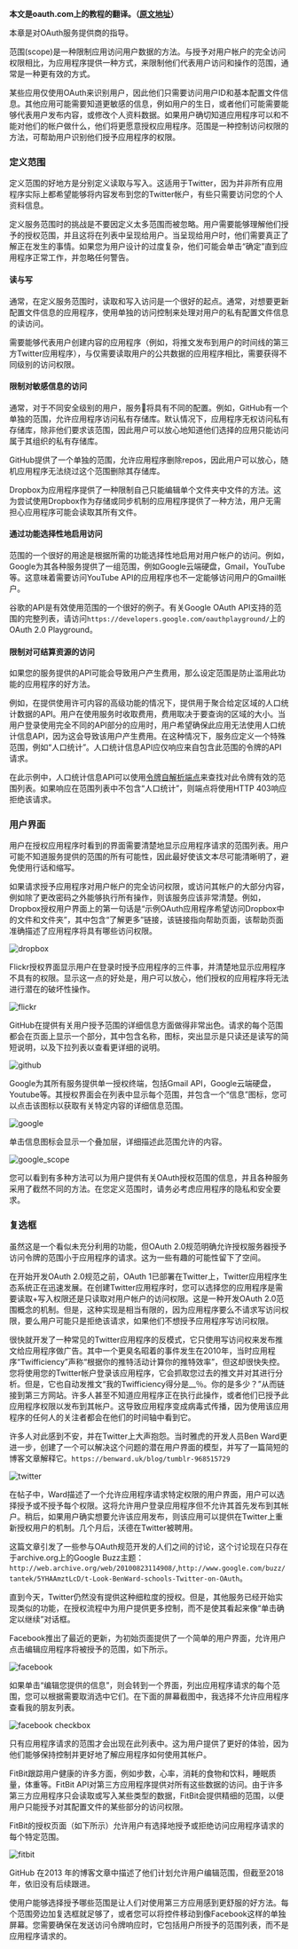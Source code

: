 
**本文是oauth.com上的教程的翻译。（[原文地址](https://www.oauth.com)）**

本章是对OAuth服务提供商的指导。

范围(scope)是一种限制应用访问用户数据的方法。与授予对用户帐户的完全访问权限相比，为应用程序提供一种方式，来限制他们代表用户访问和操作的范围，通常是一种更有效的方式。

某些应用仅使用OAuth来识别用户，因此他们只需要访问用户ID和基本配置文件信息。其他应用可能需要知道更敏感的信息，例如用户的生日，或者他们可能需要能够代表用户发布内容，或修改个人资料数据。如果用户确切知道应用程序可以和不能对他们的帐户做什么，他们将更愿意授权应用程序。范围是一种控制访问权限的方法，可帮助用户识别他们授予应用程序的权限。

### 定义范围

定义范围的好地方是分别定义读取与写入。这适用于Twitter，因为并非所有应用程序实际上都希望能够将内容发布到您的Twitter帐户，有些只需要访问您的个人资料信息。

定义服务范围时的挑战是不要因定义太多范围而被忽略。用户需要能够理解他们授予的授权范围，并且这将在列表中呈现给用户。当呈现给用户时，他们需要真正了解正在发生的事情。如果您为用户设计的过度复杂，他们可能会单击“确定”直到应用程序正常工作，并忽略任何警告。

#### 读与写

通常，在定义服务范围时，读取和写入访问是一个很好的起点。通常，对想要更新配置文件信息的应用程序，使用单独的访问控制来处理对用户的私有配置文件信息的读访问。

需要能够代表用户创建内容的应用程序（例如，将推文发布到用户的时间线的第三方Twitter应用程序），与仅需要读取用户的公共数据的应用程序相比，需要获得不同级别的访问权限。

#### 限制对敏感信息的访问

通常，对于不同安全级别的用户，服务将具有不同的配置。例如，GitHub有一个单独的范围，允许应用程序访问私有存储库。默认情况下，应用程序无权访问私有存储库，除非他们要求该范围，因此用户可以放心地知道他们选择的应用只能访问属于其组织的私有存储库。

GitHub提供了一个单独的范围，允许应用程序删除repos，因此用户可以放心，随机应用程序无法绕过这个范围删除其存储库。

Dropbox为应用程序提供了一种限制自己只能编辑单个文件夹中文件的方法。这为尝试使用Dropbox作为存储或同步机制的应用程序提供了一种方法，用户无需担心应用程序可能会读取其所有文件。

#### 通过功能选择性地启用访问

范围的一个很好的用途是根据所需的功能选择性地启用对用户帐户的访问。例如，Google为其各种服务提供了一组范围，例如Google云端硬盘，Gmail，YouTube等。这意味着需要访问YouTube API的应用程序也不一定能够访问用户的Gmail帐户。

谷歌的API是有效使用范围的一个很好的例子。有关Google OAuth API支持的范围的完整列表，请访问`https://developers.google.com/oauthplayground/`上的 OAuth 2.0 Playground。

#### 限制对可结算资源的访问

如果您的服务提供的API可能会导致用户产生费用，那么设定范围是防止滥用此功能的应用程序的好方法。

例如，在提供使用许可内容的高级功能的情况下，提供用于聚合给定区域的人口统计数据的API。用户在使用服务时收取费用，费用取决于要查询的区域的大小。当用户登录使用完全不同的API部分的应用时，用户希望确保此应用无法使用人口统计信息API，因为这会导致该用户产生费用。在这种情况下，服务应定义一个特殊范围，例如“人口统计”。人口统计信息API应仅响应来自包含此范围的令牌的API请求。

在此示例中，人口统计信息API可以使用[令牌自解析端点](https://www.oauth.com/oauth2-servers/token-introspection-endpoint/)来查找对此令牌有效的范围列表。如果响应在范围列表中不包含“人口统计”，则端点将使用HTTP 403响应拒绝该请求。

### 用户界面

用户在授权应用程序时看到的界面需要清楚地显示应用程序请求的范围列表。用户可能不知道服务提供的范围的所有可能性，因此最好使该文本尽可能清晰明了，避免使用行话和缩写。

如果请求授予应用程序对用户帐户的完全访问权限，或访问其帐户的大部分内容，例如除了更改密码之外能够执行所有操作，则该服务应该非常清楚。例如，Dropbox授权用户界面上的第一句话是“示例OAuth应用程序希望访问Dropbox中的文件和文件夹”，其中包含“了解更多”链接，该链接指向帮助页面，该帮助页面准确描述了应用程序将具有哪些访问权限。

![dropbox](https://raw.githubusercontent.com/ShanyouYu-Sean/blog-images/master/oauth-guide/dropbox.png)

Flickr授权界面显示用户在登录时授予应用程序的三件事，并清楚地显示应用程序不具有的权限。显示这一点的好处是，用户可以放心，他们授权的应用程序将无法进行潜在的破坏性操作。

![flickr](https://raw.githubusercontent.com/ShanyouYu-Sean/blog-images/master/oauth-guide/flickr.png)

GitHub在提供有关用户授予范围的详细信息方面做得非常出色。请求的每个范围都会在页面上显示一个部分，其中包含名称，图标，突出显示是只读还是读写的简短说明，以及下拉列表以查看更详细的说明。

![github](https://raw.githubusercontent.com/ShanyouYu-Sean/blog-images/master/oauth-guide/github.png)

Google为其所有服务提供单一授权终端，包括Gmail API，Google云端硬盘，Youtube等。其授权界面会在列表中显示每个范围，并包含一个“信息”图标，您可以点击该图标以获取有关特定内容的详细信息范围。

![google](https://raw.githubusercontent.com/ShanyouYu-Sean/blog-images/master/oauth-guide/google.png)

单击信息图标会显示一个叠加层，详细描述此范围允许的内容。

![google_scope](https://raw.githubusercontent.com/ShanyouYu-Sean/blog-images/master/oauth-guide/google-scope-popup.png)

您可以看到有多种方法可以为用户提供有关OAuth授权范围的信息，并且各种服务采用了截然不同的方法。在您定义范围时，请务必考虑应用程序的隐私和安全要求。

### 复选框

虽然这是一个看似未充分利用的功能，但OAuth 2.0规范明确允许授权服务器授予访问令牌的范围小于应用程序的请求。这为一些有趣的可能性留下了空间。

在开始开发OAuth 2.0规范之前，OAuth 1已部署在Twitter上，Twitter应用程序生态系统正在迅速发展。在创建Twitter应用程序时，您可以选择您的应用程序是需要读取+写入权限还是只读取对用户帐户的访问权限。这是一种开发OAuth 2.0范围概念的机制。但是，这种实现是相当有限的，因为应用程序要么不请求写访问权限，要么用户可能只是拒绝该请求，如果他们不想授予应用程序写访问权限。

很快就开发了一种常见的Twitter应用程序的反模式，它只使用写访问权来发布推文给应用程序做广告。其中一个更臭名昭着的事件发生在2010年，当时应用程序“Twifficiency”声称“根据你的推特活动计算你的推特效率”，但这却很快失控。您将使用您的Twitter帐户登录该应用程序，它会抓取您过去的推文并对其进行分析。但是，它也自动发推文“我的Twifficiency得分是__％。你的是多少？”从而链接到第三方网站。许多人甚至不知道应用程序正在执行此操作，或者他们已授予此应用程序权限以发布到其帐户。这导致应用程序变成病毒式传播，因为使用该应用程序的任何人的关注者都会在他们的时间轴中看到它。

许多人对此感到不安，并在Twitter上大声抱怨。当时雅虎的开发人员Ben Ward更进一步，创建了一个可以解决这个问题的潜在用户界面的模型，并写了一篇简短的博客文章解释它。`https://benward.uk/blog/tumblr-968515729`

![twitter](https://ws3.sinaimg.cn/large/006tKfTcly1ftfc4um00ij30lp0cftat.jpg)

在帖子中，Ward描述了一个允许应用程序请求特定权限的用户界面，用户可以选择授予或不授予每个权限。这将允许用户登录应用程序但不允许其首先发布到其帐户。稍后，如果用户确实想要允许该应用发布，则该应用可以提供在Twitter上重新授权用户的机制。几个月后，沃德在Twitter被聘用。

这篇文章引发了一些参与OAuth规范开发的人们之间的讨论，这个讨论现在只存在于archive.org上的Google Buzz主题：`http://web.archive.org/web/20100823114908/`,`http://www.google.com/buzz/tantek/5YHAAmztLcD/t-Look-BenWard-schools-Twitter-on-OAuth`。

直到今天，Twitter仍然没有提供这种细粒度的授权。但是，其他服务已经开始实现类似的功能，在授权流程中为用户提供更多控制，而不是使其看起来像“单击确定以继续”对话框。

Facebook推出了最近的更新，为初始页面提供了一个简单的用户界面，允许用户点击编辑应用程序将被授予的范围，如下所示。

![facebook](https://ws3.sinaimg.cn/large/006tKfTcly1ftfc74seznj30sc0f7jso.jpg)

如果单击“编辑您提供的信息”，则会转到一个界面，列出应用程序请求的每个范围，您可以根据需要取消选中它们。在下面的屏幕截图中，我选择不允许应用程序查看我的朋友列表。

![facebook checkbox](https://ws4.sinaimg.cn/large/006tKfTcly1ftfc7yma0rj30si0f775b.jpg)

只有应用程序请求的范围才会出现在此列表中。这为用户提供了更好的体验，因为他们能够保持控制并更好地了解应用程序如何使用其帐户。

FitBit跟踪用户健康的许多方面，例如步数，心率，消耗的食物和饮料，睡眠质量，体重等。FitBit API对第三方应用程序提供对所有这些数据的访问。由于许多第三方应用程序只会读取或写入某些类型的数据，FitBit会提供精细的范围，以便用户只能授予对其配置文件的某些部分的访问权限。

FitBit的授权页面（如下所示）允许用户有选择地授予或拒绝访问应用程序请求的每个特定范围。

![fitbit](https://ws1.sinaimg.cn/large/006tKfTcly1ftfcao2nejj30pw0r4n14.jpg)

GitHub 在2013 年的博客文章中描述了他们计划允许用户编辑范围，但截至2018年，依旧没有后续跟进。

使用户能够选择授予哪些范围是让人们对使用第三方应用感到更舒服的好方法。每个范围旁边加复选框就足够了，或者您可以将控件移动到像Facebook这样的单独屏幕。您需要确保在发送访问令牌响应时，它包括用户所授予的范围列表，而不是应用程序请求的。
